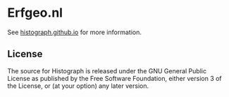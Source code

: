 # Erfgeo.nl

See [histograph.github.io](http://histograph.github.io) for more information.

## License

The source for Histograph is released under the GNU General Public License as published by the Free Software Foundation, either version 3 of the License, or (at your option) any later version.
